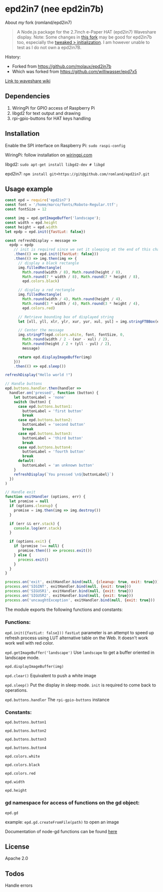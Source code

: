 # epd2in7 (nee epd2in7b)
About _my_ fork (romland/epd2in7)
> A Node.js package for the 2.7inch e-Paper HAT (epd2in7) Waveshare display.
> Note: Some changes in [this fork](https://github.com/romland/epd2in7) may be good for epd2in7b too, especially the [tweaked > initialization](https://github.com/romland/epd2in7/commit/802ee29dfb3753db3d8893c40cb8a49ad9869838). I am however unable to test as I do not own a epd2in7B.

History:
- Forked from https://github.com/molaux/epd2in7b
- Which was forked from https://github.com/williwasser/epd7x5

[Link to waveshare wiki](https://www.waveshare.com/wiki/2.7inch_e-Paper_HAT_(B))

## Dependencies
1. WiringPi for GPIO access of Raspberry Pi
2. libgd2 for text output and drawing
3. rpi-gpio-buttons for HAT keys handling

## Installation
Enable the SPI interface on Raspberry Pi: `sudo raspi-config`

WiringPi: follow installation on [wiringpi.com](http://wiringpi.com/download-and-install/)

libgd2: `sudo apt-get install libgd2-dev # libgd`

epd2in7: `npm install git+https://git@github.com/romland/epd2in7.git`


## Usage example

```javascript
const epd = require('epd2in7')
const font = '/home/marco/fonts/Roboto-Regular.ttf';
const fontSize = 12

const img = epd.getImageBuffer('landscape');
const width = epd.height
const height = epd.width
let epdp = epd.init({fastLut: false})

const refreshDisplay = message =>
  epdp = epdp
    // init is required since we set it sleeping at the end of this chain
    .then(() => epd.init({fastLut: false}))
    .then(() => img.then(img => {
      // display a black rectangle
      img.filledRectangle(
        Math.round(width / 8), Math.round(height / 8),
        Math.round(7 * width / 8), Math.round(7 * height / 8),
        epd.colors.black)

      // display a red rectangle
      img.filledRectangle(
        Math.round(width / 4), Math.round(height / 4),
        Math.round(3 * width / 4), Math.round(3 * height / 4),
        epd.colors.red)

      // Retrieve bounding box of displayed string
      let [xll, yll, xlr, ylr, xur, yur, xul, yul] = img.stringFTBBox(epd.colors.white, font, fontSize, 0, 0, 0, message)

      // Center the message
      img.stringFT(epd.colors.white, font, fontSize, 0,
        Math.round(width / 2 - (xur - xul) / 2),
        Math.round(height / 2 + (yll - yul) / 2),
        message)

      return epd.displayImageBuffer(img)
    }))
    .then(() => epd.sleep())

refreshDisplay("Hello world !")

// Handle buttons
epd.buttons.handler.then(handler =>
  handler.on('pressed', function (button) {
    let buttonLabel = 'none'
    switch (button) {
      case epd.buttons.button1:
        buttonLabel = 'first button'
        break
      case epd.buttons.button2:
        buttonLabel = 'second button'
        break
      case epd.buttons.button3:
        buttonLabel = 'third button'
        break
      case epd.buttons.button4:
        buttonLabel = 'fourth button'
        break
      default:
        buttonLabel = 'an unknown button'
    }
    refreshDisplay(`You pressed \n${buttonLabel}`)
  })
)

// Handle exit
function exitHandler (options, err) {
  let promise = null
  if (options.cleanup) {
    promise = img.then(img => img.destroy())
  }

  if (err && err.stack) {
    console.log(err.stack)
  }

  if (options.exit) {
    if (promise !== null) {
      promise.then(() => process.exit())
    } else {
      process.exit()
    }
  }
}

process.on('exit', exitHandler.bind(null, {cleanup: true, exit: true}))
process.on('SIGINT', exitHandler.bind(null, {exit: true}))
process.on('SIGUSR1', exitHandler.bind(null, {exit: true}))
process.on('SIGUSR2', exitHandler.bind(null, {exit: true}))
process.on('uncaughtException', exitHandler.bind(null, {exit: true}))

```

The module exports the following functions and constants:

### Functions:
`epd.init({fastLut: false}))`
`fastLut` parameter is an attempt to speed up refresh process using LUT alternative table on the Web. It doesn't work work well with red color.

`epd.getImageBuffer('landscape')`
 Use `landscape` to get a buffer oriented in landscape mode.

`epd.displayImageBuffer(img)`

`epd.clear()`
 Equivalent to push a white image

`epd.sleep()`
 Put the display in sleep mode. `init` is required to come back to operations.

`epd.buttons.handler`
 The `rpi-gpio-buttons` instance


### Constants:
`epd.buttons.button1`

`epd.buttons.button2`

`epd.buttons.button3`

`epd.buttons.button4`

`epd.colors.white`

`epd.colors.black`

`epd.colors.red`

`epd.width`

`epd.height`

### gd namespace for access of functions on the gd object:
`epd.gd`

example: `epd.gd.createFromFile(path)` to open an image

Documentation of node-gd functions can be found [here](https://y-a-v-a.github.io/node-gd/)

## License

Apache 2.0

## Todos
Handle errors
